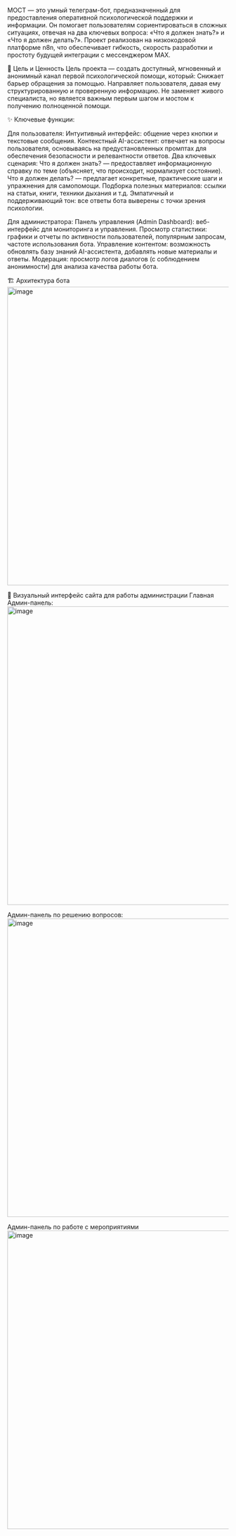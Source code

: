 
МОСТ — это умный телеграм-бот, предназначенный для предоставления оперативной психологической поддержки и информации. Он помогает пользователям сориентироваться в сложных ситуациях, отвечая на два ключевых вопроса: «Что я должен знать?» и «Что я должен делать?».
Проект реализован на низкокодовой платформе n8n, что обеспечивает гибкость, скорость разработки и простоту будущей интеграции с мессенджером MAX.

🎯 Цель и Ценность
Цель проекта — создать доступный, мгновенный и анонимный канал первой психологической помощи, который:
Снижает барьер обращения за помощью.
Направляет пользователя, давая ему структурированную и проверенную информацию.
Не заменяет живого специалиста, но является важным первым шагом и мостом к получению полноценной помощи.

✨ Ключевые функции:

Для пользователя:
Интуитивный интерфейс: общение через кнопки и текстовые сообщения.
Контекстный AI-ассистент: отвечает на вопросы пользователя, основываясь на предустановленных промптах для обеспечения безопасности и релевантности ответов.
Два ключевых сценария:
Что я должен знать? — предоставляет информационную справку по теме (объясняет, что происходит, нормализует состояние).
Что я должен делать? — предлагает конкретные, практические шаги и упражнения для самопомощи.
Подборка полезных материалов: ссылки на статьи, книги, техники дыхания и т.д.
Эмпатичный и поддерживающий тон: все ответы бота выверены с точки зрения психологии.

Для администратора:
Панель управления (Admin Dashboard): веб-интерфейс для мониторинга и управления.
Просмотр статистики: графики и отчеты по активности пользователей, популярным запросам, частоте использования бота.
Управление контентом: возможность обновлять базу знаний AI-ассистента, добавлять новые материалы и ответы.
Модерация: просмотр логов диалогов (с соблюдением анонимности) для анализа качества работы бота.

🏗️ Архитектура бота
<img width="980" height="680" alt="image" src="https://github.com/user-attachments/assets/83919af3-5787-4d99-99cd-30b036567ea9" />

🎨 Визуальный интерфейс сайта для работы администрации
Главная Админ-панель:
<img width="964" height="680" alt="image" src="https://github.com/user-attachments/assets/be8b18ae-c192-4af4-9462-22f276680329" />

Админ-панель по решению вопросов:
<img width="967" height="680" alt="image" src="https://github.com/user-attachments/assets/d1c973ab-0a35-4b8f-8ae0-10aa599d6e5a" />

Админ-панель по работе с мероприятиями
<img width="974" height="680" alt="image" src="https://github.com/user-attachments/assets/d4947b90-3fd5-4885-b3b0-8f3b8dd4fbd2" />

